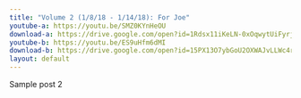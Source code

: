 ```yaml
---
title: "Volume 2 (1/8/18 - 1/14/18): For Joe"
youtube-a: https://youtu.be/SMZ0KYnHeOU
download-a: https://drive.google.com/open?id=1Rdsx11iKeLN-0xOqwytUiFyrj3T3-eNI"
youtube-b: https://youtu.be/ES9uHfm6dMI
download-b: https://drive.google.com/open?id=15PX13O7ybGoU2OXWAJvLLWc4ry3maHFh 
layout: default
---
```


Sample post 2
